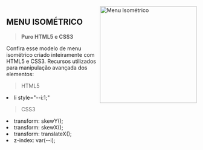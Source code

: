 <img src="https://github.com/PedroHugoHeinen/html5_css3/blob/c2b4febc9c89b9d5d9a95ab2e34c11b3a77b7b3d/menu-isometrico/menu-isometrico.png" min-width="256px" max-width="256px" width="256px" align="right" alt="Menu Isométrico">

## **MENU ISOMÉTRICO** <br>

> <strong>Puro HTML5 e CSS3</strong>

Confira esse modelo de menu isométrico criado inteiramente com HTML5 e CSS3.
Recursos utilizados para manipulação avançada dos elementos:

> HTML5

<li> li style="--i:1;" </li>

> CSS3

<li> transform: skewY(); </li>
<li> transform: skewX(); </li>
<li> transform: translateX(); </li>
<li> z-index: var(--i); </li>
